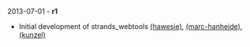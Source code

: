 2013-07-01 - **r1**
 * Initial development of strands_webtools [(hawesie)](https://github.com/hawesie/), [(marc-hanheide)](https://github.com/marc-hanheide/), [(kunzel)](https://github.com/kunzel/)

